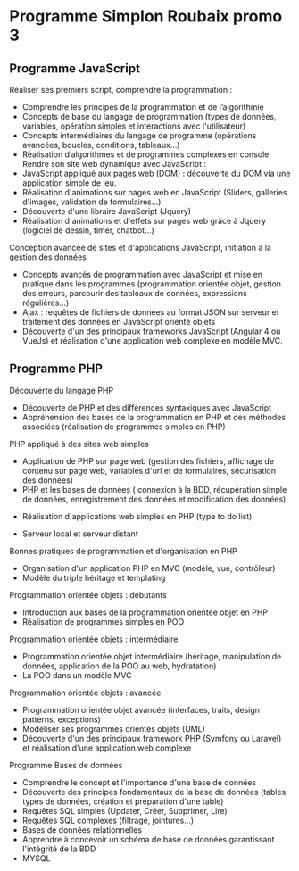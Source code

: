 # Programme Simplon Roubaix promo 3

## Programme JavaScript

Réaliser ses premiers script, comprendre la programmation :

* Comprendre les principes de la programmation et de l’algorithmie
* Concepts de base du langage de programmation (types de données, variables, opération simples et
interactions avec l'utilisateur)
* Concepts intermédiaires du langage de programme (opérations avancées, boucles, conditions,
tableaux…)
* Réalisation d’algorithmes et de programmes complexes en console
Rendre son site web dynamique avec JavaScript :
* JavaScript appliqué aux pages web (DOM) : découverte du DOM via une application simple de
jeu.
* Réalisation d'animations sur pages web en JavaScript (Sliders, galleries d'images, validation de
formulaires...)
* Découverte d'une libraire JavaScript (Jquery)
* Réalisation d'animations et d'effets sur pages web grâce à Jquery (logiciel de dessin, timer,
chatbot...)

Conception avancée de sites et d'applications JavaScript, initiation à la gestion des données

* Concepts avancés de programmation avec JavaScript et mise en pratique dans les programmes
(programmation orientée objet, gestion des erreurs, parcourir des tableaux de données, expressions
régulières…)
* Ajax : requêtes de fichiers de données au format JSON sur serveur et traitement des données en
JavaScript orienté objets
* Découverte d'un des principaux frameworks JavaScript (Angular 4 ou VueJs) et réalisation d'une
application web complexe en modèle MVC.

## Programme PHP

Découverte du langage PHP

* Découverte de PHP et des différences syntaxiques avec JavaScript
* Appréhension des bases de la programmation en PHP et des méthodes associées (réalisation de
programmes simples en PHP)

PHP appliqué à des sites web simples

* Application de PHP sur page web (gestion des fichiers, affichage de contenu sur page web,
variables d'url et de formulaires, sécurisation des données)
* PHP et les bases de données ( connexion à la BDD, récupération simple de données,
enregistrement des données et modification des données)
- Réalisation d'applications web simples en PHP (type to do list)
* Serveur local et serveur distant

Bonnes pratiques de programmation et d'organisation en PHP

* Organisation d'un application PHP en MVC (modèle, vue, contrôleur)
* Modèle du triple héritage et templating

Programmation orientée objets : débutants

* Introduction aux bases de la programmation orientée objet en PHP
* Réalisation de programmes simples en POO

Programmation orientée objets : intermédiaire

* Programmation orientée objet intermédiaire (héritage, manipulation de données, application de la
POO au web, hydratation)
* La POO dans un modèle MVC

Programmation orientée objets : avancée

* Programmation orientée objet avancée (interfaces, traits, design patterns, exceptions)
* Modéliser ses programmes orientés objets (UML)
* Découverte d'un des principaux framework PHP (Symfony ou Laravel) et réalisation d'une
application web complexe

Programme Bases de données

* Comprendre le concept et l'importance d'une base de données
* Découverte des principes fondamentaux de la base de données (tables, types de données, création
et préparation d'une table)
* Requêtes SQL simples (Updater, Créer, Supprimer, Lire)
* Requêtes SQL complexes (filtrage, jointures…)
* Bases de données relationnelles
* Apprendre à concevoir un schéma de base de données garantissant l'intégrité de la BDD
* MYSQL

